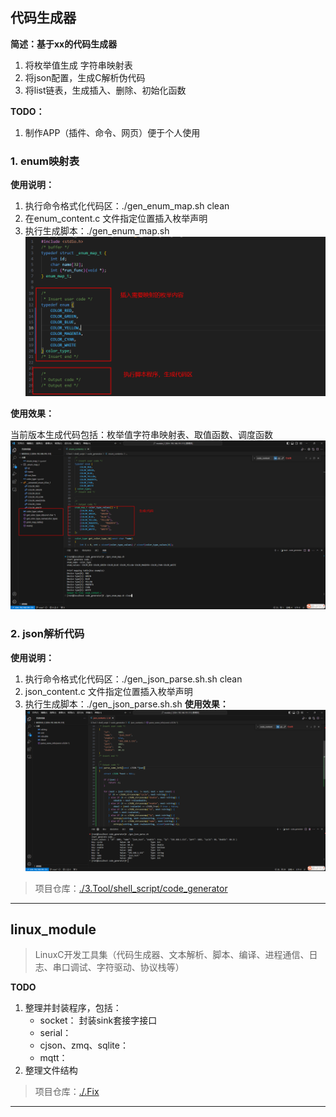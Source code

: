 ## 代码生成器
**简述：基于xx的代码生成器**
1. 将枚举值生成 字符串映射表
2. 将json配置，生成C解析伪代码
3. 将list链表，生成插入、删除、初始化函数

**TODO：**
1. 制作APP（插件、命令、网页）便于个人使用


### 1. enum映射表
**使用说明：**
1. 执行命令格式化代码区：./gen_enum_map.sh clean
2. 在enum_content.c 文件指定位置插入枚举声明
3. 执行生成脚本：./gen_enum_map.sh
![](/.document/code_gen/enum代码生成器-使用说明.png)

**使用效果：**

当前版本生成代码包括：枚举值字符串映射表、取值函数、调度函数
![](/.document/code_gen/enum代码生成器-使用效果.png)


### 2. json解析代码
**使用说明：**
1. 执行命令格式化代码区：./gen_json_parse.sh.sh clean
2. json_content.c 文件指定位置插入枚举声明
3. 执行生成脚本：./gen_json_parse.sh.sh
**使用效果：**
![](/.document/code_gen/json代码生成器.png)


<!---
- 说明：
	1. 将json代码转为结构体， 再增删改查
	2. 将enum枚举类型，转换为字符串与之对应（关键词xx，命名规范xx）
	3. 结合CHAGPT使用， 调教方式

- 技术方案：
	1. shell
	2. C
	3. ChatGPT
	4. python

- 难点：
	1. 使用方式
		本地程序， 繁琐
		云服务部署， 成本
		三方平台， MQTT数据摆渡
		vscode插件 + github

- 发布：GitHub、csdn、公众号、抖音、小红书、B站
-->

<!---
``` C
enum {
	E_ID, 
	E_NAME, 
	E_SIZE
} device_type_e;
// enum_name = device_type;

typedef struct _enum_map_t {
	int id;
	char name[32];
} enum_map_t;

写一个程序，根据enum的配置， 生成下列代码:
enum_map_t device_type_values[] = {
	{E_ID,		"ID"},
	{E_NAME,	"NAME"},
	{E_SIZE,	"SIZE"},
};
	
const char *get_device_type_name(device_type_e type)
{
    int i = 0, cnt = sizeof(device_type_values) / sizeof(device_type_values[0]);

    for (i = 0; i < cnt; ++i) {
        if (type == device_type_values[i].id) {
            return device_type_values[i].name;
        }
    }
    return "";
}

device_type_e get_device_type_id(const char *name)
{
    int i = 0, cnt = sizeof(device_type_values) / sizeof(device_type_values[0]);

    for (i = 0; i < cnt; ++i) {
        if (0 == strcasecmp(name, device_type_values[i].name)) {
            return (fblock_type_e)device_type_values[i].id;
        }
    }
    return 0;
}

for (int i = E_ID; i < E_SIZE; ++i) {
	switch (i) {
		case E_ID:
			printf("Device type: E_ID\n");
			break;
		case E_NAME:
			printf("Device type: E_NAME\n");
			break;
		case E_SIZE:
			printf("Device type: E_SIZE\n");
			break;
		default:
			printf("Unknown device type\n");
			break;
	}
}

```
-->



> 项目仓库：[./3.Tool/shell_script/code_generator](./3.Tool/shell_script/code_generator)
---------------------------
## linux_module
> LinuxC开发工具集（代码生成器、文本解析、脚本、编译、进程通信、日志、串口调试、字符驱动、协议栈等）

**TODO**
1. 整理并封装程序，包括：
    * socket： 封装sink套接字接口
    * serial： 
    * cjson、zmq、sqlite：
    * mqtt： 
2. 整理文件结构


> 项目仓库：[./.Fix](./.Fix)
---------------------------

